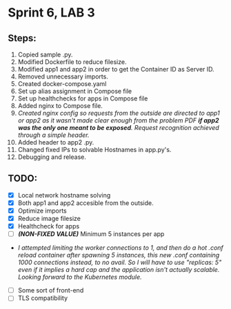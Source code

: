 # Sprint 6, LAB 3

## Steps:

1. Copied sample .py.
2. Modified Dockerfile to reduce filesize.
3. Modified app1 and app2 in order to get the Container ID as Server ID.
4. Removed unnecessary imports.
5. Created docker-compose.yaml
6. Set up alias assignment in Compose file
7. Set up healthchecks for apps in Compose file
8. Added nginx to Compose file.
9. *Created nginx config so requests from the outside are directed to app1 or app2 as it wasn't made clear enough from the problem PDF **if app2 was the only one meant to be exposed**. Request recognition achieved through a simple header.*
10. Added header to app2 .py.
11. Changed fixed IPs to solvable Hostnames in app.py's.
12. Debugging and release.

## TODO:
- [X] Local network hostname solving
- [X] Both app1 and app2 accesible from the outside.
- [X] Optimize imports
- [x] Reduce image filesize
- [X] Healthcheck for apps
- [ ] ***(NON-FIXED VALUE)*** Minimum 5 instances per app 
- *I attempted limiting the worker connections to 1, and then do a hot .conf reload container after spawning 5 instances, this new .conf containing 1000 connections instead, to no avail. So I will have to use "replicas: 5" even if it implies a hard cap and the application isn't actually scalable. Looking forward to the Kubernetes module.*
- [ ] Some sort of front-end
- [ ] TLS compatibility